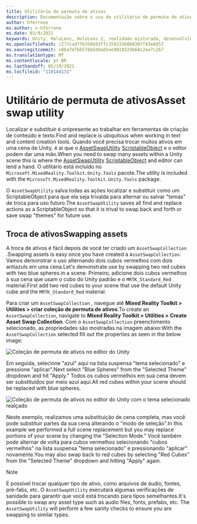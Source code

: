 ```yaml
---
title: Utilitário de permuta de ativos
description: Documentação sobre o uso do utilitário de permuta de ativos no MRTK para Unity.
author: hferrone
ms.author: v-hferrone
ms.date: 03/9/2021
keywords: Unity, HoloLens, HoloLens 2, realidade misturada, desenvolvimento, MRTK
ms.openlocfilehash: c277cadffb356b93ffc359233b0b8307f43e8d57
ms.sourcegitcommit: c0ba7d7bb57bb5dda65ee9019229b68c2ee7c267
ms.translationtype: MT
ms.contentlocale: pt-BR
ms.lasthandoff: 05/19/2021
ms.locfileid: "110144131"
---
```

# <a name="asset-swap-utility"></a><span data-ttu-id="f8e91-104">Utilitário de permuta de ativos</span><span class="sxs-lookup"><span data-stu-id="f8e91-104">Asset swap utility</span></span>

<span data-ttu-id="f8e91-105">Localizar e substituir é onipresente ao trabalhar em ferramentas de criação de conteúdo e texto.</span><span class="sxs-lookup"><span data-stu-id="f8e91-105">Find and replace is ubiquitous when working in text and content creation tools.</span></span> <span data-ttu-id="f8e91-106">Quando você precisa trocar muitos ativos em uma cena de Unity, é aí que o [AssetSwapUtility](xref:Microsoft.MixedReality.Toolkit.Utilities.Editor.AssetSwapUtility) [ScriptableObject](https://docs.unity3d.com/Manual/class-ScriptableObject.html) e o editor podem dar uma mão.</span><span class="sxs-lookup"><span data-stu-id="f8e91-106">When you need to swap many assets within a Unity scene this is where the [AssetSwapUtility](xref:Microsoft.MixedReality.Toolkit.Utilities.Editor.AssetSwapUtility) [ScriptableObject](https://docs.unity3d.com/Manual/class-ScriptableObject.html) and editor can lend a hand.</span></span> <span data-ttu-id="f8e91-107">O utilitário está incluído no `Microsoft.MixedReality.Toolkit.Unity.Tools` pacote.</span><span class="sxs-lookup"><span data-stu-id="f8e91-107">The utility is included with the `Microsoft.MixedReality.Toolkit.Unity.Tools` package.</span></span>

<span data-ttu-id="f8e91-108">O `AssetSwapUtility` salva todas as ações localizar e substituir como um ScriptableObject para que ela seja trivalda para alternar ou salvar "temas" de troca para uso futuro.</span><span class="sxs-lookup"><span data-stu-id="f8e91-108">The `AssetSwapUtility` saves all find and replace actions as a ScriptableObject so that it is trival to swap back and forth or save swap "themes" for future use.</span></span>

## <a name="swapping-assets"></a><span data-ttu-id="f8e91-109">Troca de ativos</span><span class="sxs-lookup"><span data-stu-id="f8e91-109">Swapping assets</span></span>

<span data-ttu-id="f8e91-110">A troca de ativos é fácil depois de você ter criado um `AssetSwapCollection` .</span><span class="sxs-lookup"><span data-stu-id="f8e91-110">Swapping assets is easy once you have created a `AssetSwapCollection`.</span></span> <span data-ttu-id="f8e91-111">Vamos demonstrar o uso alternando dois cubos vermelhos com dois antiazuls em uma cena.</span><span class="sxs-lookup"><span data-stu-id="f8e91-111">Let's demonstrate use by swapping two red cubes with two blue spheres in a scene.</span></span> <span data-ttu-id="f8e91-112">Primeiro, adicione dois cubos vermelhos à sua cena que usam o cubo do Unity padrão e o `MRTK_Standard_Red` material.</span><span class="sxs-lookup"><span data-stu-id="f8e91-112">First add two red cubes to your scene that use the default Unity cube and the `MRTK_Standard_Red` material.</span></span>

<span data-ttu-id="f8e91-113">Para criar um `AssetSwapCollection` , navegue até **Mixed Reality Toolkit > Utilities > criar coleção de permuta de ativos**.</span><span class="sxs-lookup"><span data-stu-id="f8e91-113">To create an `AssetSwapCollection`, navigate to **Mixed Reality Toolkit > Utilities > Create Asset Swap Collection**.</span></span> <span data-ttu-id="f8e91-114">Com o `AssetSwapCollection` preenchimento selecionado, as propriedades são mostradas na imagem abaixo:</span><span class="sxs-lookup"><span data-stu-id="f8e91-114">With the `AssetSwapCollection` selected fill out the properties as seen in the below image:</span></span>

![Coleção de permuta de ativos no editor do Unity](images/asset-swap-img-01.png)

<span data-ttu-id="f8e91-116">Em seguida, selecione "azul" aqui na lista suspensa "tema selecionado" e pressione "aplicar".</span><span class="sxs-lookup"><span data-stu-id="f8e91-116">Next select "Blue Spheres" from the "Selected Theme" dropdown and hit "Apply."</span></span> <span data-ttu-id="f8e91-117">Todos os cubos vermelhos em sua cena devem ser substituídos por meio azul aqui.</span><span class="sxs-lookup"><span data-stu-id="f8e91-117">All red cubes within your scene should be replaced with blue spheres.</span></span>

![Coleção de permuta de ativos no editor do Unity com o tema selecionado realçado](images/asset-swap-img-02.png)

<span data-ttu-id="f8e91-119">Neste exemplo, realizamos uma substituição de cena completa, mas você pode substituir partes da sua cena alterando o "modo de seleção".</span><span class="sxs-lookup"><span data-stu-id="f8e91-119">In this example we performed a full scene replacement but you may replace portions of your scene by changing the "Selection Mode."</span></span> <span data-ttu-id="f8e91-120">Você também pode alternar de volta para cubos vermelhos selecionando "cubos vermelhos" na lista suspensa "tema selecionado" e pressionando "aplicar" novamente.</span><span class="sxs-lookup"><span data-stu-id="f8e91-120">You may also swap back to red cubes by selecting "Red Cubes" from the "Selected Theme" dropdown and hitting "Apply" again.</span></span>

> [!NOTE]
> <span data-ttu-id="f8e91-121">É possível trocar qualquer tipo de ativo, como arquivos de áudio, fontes, pré-fabs, etc. O `AssetSwapUtility` executará algumas verificações de sanidade para garantir que você está trocando para tipos semelhantes.</span><span class="sxs-lookup"><span data-stu-id="f8e91-121">It's possible to swap any asset type such as audio files, fonts, prefabs, etc. The `AssetSwapUtility` will perform a few sanity checks to ensure you are swapping to similar types.</span></span>